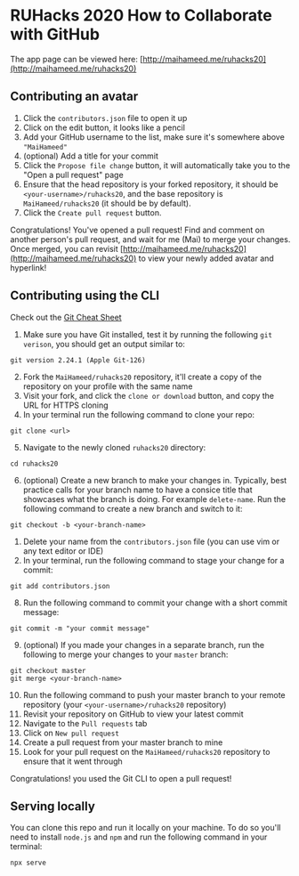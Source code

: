 # RUHacks 2020 How to Collaborate with GitHub	

The app page can be viewed here: [http://maihameed.me/ruhacks20](http://maihameed.me/ruhacks20)	

## Contributing an avatar	

1. Click the `contributors.json` file to open it up
2. Click on the edit button, it looks like a pencil
3. Add your GitHub username to the list, make sure it's somewhere above `"MaiHameed"`
4. (optional) Add a title for your commit
5. Click the `Propose file change` button, it will automatically take you to the 
   "Open a pull request" page
6.  Ensure that the head repository is your forked repository, it should be
   `<your-username>/ruhacks20`, and the base repository is `MaiHameed/ruhacks20`
   (it should be by default).
7. Click the `Create pull request` button.

Congratulations! You've opened a pull request! Find and comment on another person's 
pull request, and wait for me (Mai) to merge your changes. Once merged, you can
revisit [http://maihameed.me/ruhacks20](http://maihameed.me/ruhacks20) to view your
newly added avatar and hyperlink!

## Contributing using the CLI

Check out the [Git Cheat Sheet](https://education.github.com/git-cheat-sheet-education.pdf)

1. Make sure you have Git installed, test it by running the following `git verison`,
   you should get an output similar to:
```
git version 2.24.1 (Apple Git-126)
```
2. Fork the `MaiHameed/ruhacks20` repository, it'll create a copy of the repository
   on your profile with the same name
3. Visit your fork, and click the `clone or download` button, and copy the URL
   for HTTPS cloning
4. In your terminal run the following command to clone your repo:
```
git clone <url>
```
5. Navigate to the newly cloned `ruhacks20` directory:
```
cd ruhacks20
``` 
6. (optional) Create a new branch to make your changes in. Typically, best practice
   calls for your branch name to have a consice title that
   showcases what the branch is doing. For example `delete-name`. Run the following
   command to create a new branch and switch to it:
```
git checkout -b <your-branch-name>
```
1. Delete your name from the `contributors.json` file (you can use vim or any text
   editor or IDE)
2. In your terminal, run the following command to stage your change for a commit:
```
git add contributors.json
```
8. Run the following command to commit your change with a short commit message:
```
git commit -m "your commit message"
```
9. (optional) If you made your changes in a separate branch, run the following to
    merge your changes to your `master` branch:
```
git checkout master
git merge <your-branch-name>
```
10. Run the following command to push your master branch to your remote repository
    (your `<your-username>/ruhacks20` repository)
11. Revisit your repository on GitHub to view your latest commit
12. Navigate to the `Pull requests` tab
13. Click on `New pull request`
14. Create a pull request from your master branch to mine
15. Look for your pull request on the `MaiHameed/ruhacks20` repository to ensure
    that it went through

Congratulations! you used the Git CLI to open a pull request!

## Serving locally	

You can clone this repo and run it locally on your machine. To do so you'll need
to install `node.js` and `npm` and run the following command in your terminal:

```	
npx serve	
```